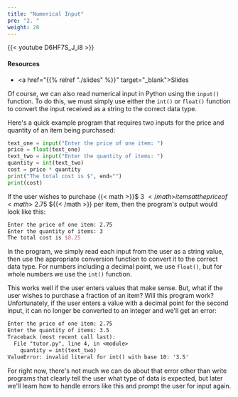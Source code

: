 ```yaml
---
title: "Numerical Input"
pre: "2. "
weight: 20
---
```


{{< youtube D6HF7S_J_i8  >}}

#### Resources

* <a href="{{% relref "./slides" %}}" target="_blank">Slides</a>

Of course, we can also read numerical input in Python using the `input()` function. To do this, we must simply use either the `int()` or `float()` function to convert the input received as a string to the correct data type.

Here's a quick example program that requires two inputs for the price and quantity of an item being purchased:

```python
text_one = input("Enter the price of one item: ")
price = float(text_one)
text_two = input("Enter the quantity of items: ")
quantity = int(text_two)
cost = price * quantity
print("The total cost is $", end="")
print(cost)
```

If the user wishes to purchase {{< math >}}$ 3 ${{< /math >}} items at the price of {{< math >}}$ 2.75 ${{< /math >}} per item, then the program's output would look like this:

```tex
Enter the price of one item: 2.75
Enter the quantity of items: 3
The total cost is $8.25
```

In the program, we simply read each input from the user as a string value, then use the appropriate conversion function to convert it to the correct data type. For numbers including a decimal point, we use `float()`, but for whole numbers we use the `int()` function.

This works well if the user enters values that make sense. But, what if the user wishes to purchase a fraction of an item? Will this program work? Unfortunately, if the user enters a value with a decimal point for the second input, it can no longer be converted to an integer and we'll get an error:

```tex
Enter the price of one item: 2.75
Enter the quantity of items: 3.5
Traceback (most recent call last):
  File "tutor.py", line 4, in <module>
    quantity = int(text_two)
ValueError: invalid literal for int() with base 10: '3.5'
```

For right now, there's not much we can do about that error other than write programs that clearly tell the user what type of data is expected, but later we'll learn how to handle errors like this and prompt the user for input again.


